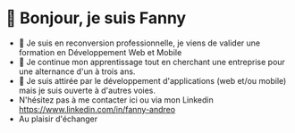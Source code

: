 # 👋 Bonjour, je suis Fanny

- 👀 Je suis en reconversion professionnelle, je viens de valider une formation en Développement Web et Mobile 
- 🌱 Je continue mon apprentissage tout en cherchant une entreprise pour une alternance d'un à trois ans.
- 💞️ Je suis attirée par le développement d'applications (web et/ou mobile) mais je suis ouverte à d'autres voies.
- N'hésitez pas à me contacter ici ou via mon Linkedin https://www.linkedin.com/in/fanny-andreo
- Au plaisir d'échanger




